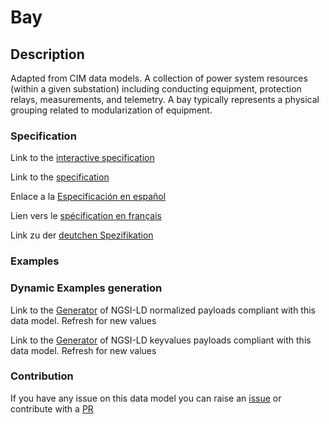# Bay

## Description 

Adapted from CIM data models. A collection of power system resources (within a given substation) including conducting equipment, protection relays, measurements, and telemetry.  A bay typically represents a physical grouping related to modularization of equipment.
### Specification

Link to the [interactive specification](https://swagger.lab.fiware.org/?url=https://github.com/smart-data-models/dataModel.EnergyCIM/blob/master/Bay/swagger.yaml)

Link to the [specification](https://github.com/smart-data-models/dataModel.EnergyCIM/blob/master/Bay/doc/spec.md)

Enlace a la [Especificación en español](https://github.com/smart-data-models/dataModel.EnergyCIM/blob/master/Bay/doc/spec_ES.md)

Lien vers le [spécification en français](https://github.com/smart-data-models/dataModel.EnergyCIM/blob/master/Bay/doc/spec_FR.md)

Link zu der [deutchen Spezifikation](https://github.com/smart-data-models/dataModel.EnergyCIM/blob/master/Bay/doc/spec_DE.md)
### Examples
### Dynamic Examples generation

Link to the [Generator](https://smartdatamodels.org/extra/ngsi-ld_generator_v0.92.php?schemaUrl=https://raw.githubusercontent.com/smart-data-models/dataModel.EnergyCIM/master/Bay/schema.json&email=info@smartdatamodels.org) of NGSI-LD normalized payloads compliant with this data model. Refresh for new values

Link to the [Generator](https://smartdatamodels.org/extra/ngsi-ld_generator_keyvalues_v0.92.php?schemaUrl=https://raw.githubusercontent.com/smart-data-models/dataModel.EnergyCIM/master/Bay/schema.json&email=info@smartdatamodels.org) of NGSI-LD keyvalues payloads compliant with this data model. Refresh for new values
### Contribution

 If you have any issue on this data model you can raise an [issue](https://github.com/smart-data-models/dataModel.EnergyCIM/issues)  or contribute with a [PR](https://github.com/smart-data-models/dataModel.EnergyCIM/pulls)
